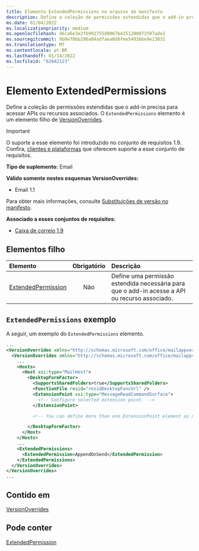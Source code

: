```yaml
---
title: Elemento ExtendedPermissions no arquivo de manifesto
description: Define a coleção de permissões estendidas que o add-in precisa para acessar APIs ou recursos associados.
ms.date: 01/04/2022
ms.localizationpriority: medium
ms.openlocfilehash: 46ca6e3e2fb992755d9067b4251200073f07ade1
ms.sourcegitcommit: 9b0e70bb296a84adfaea0d6fee54916be9e13031
ms.translationtype: MT
ms.contentlocale: pt-BR
ms.lasthandoff: 01/14/2022
ms.locfileid: "62042123"
---
```

# <a name="extendedpermissions-element"></a>Elemento ExtendedPermissions

Define a coleção de permissões estendidas que o add-in precisa para acessar APIs ou recursos associados. O `ExtendedPermissions` elemento é um elemento filho de [VersionOverrides](versionoverrides.md).

> [!IMPORTANT]
> O suporte a esse elemento foi introduzido no conjunto de requisitos 1.9. Confira, [clientes e plataformas](../../reference/requirement-sets/outlook-api-requirement-sets.md#requirement-sets-supported-by-exchange-servers-and-outlook-clients) que oferecem suporte a esse conjunto de requisitos.

**Tipo de suplemento:** Email

**Válido somente nestes esquemas VersionOverrides:**

- Email 1.1

Para obter mais informações, consulte [Substituições de versão no manifesto](../../develop/add-in-manifests.md#version-overrides-in-the-manifest).

**Associado a esses conjuntos de requisitos:**

- [Caixa de correio 1.9](../../reference/objectmodel/requirement-set-1.9/outlook-requirement-set-1.9.md)

## <a name="child-elements"></a>Elementos filho

|  Elemento |  Obrigatório  |  Descrição  |
|:-----|:-----:|:-----|
|  [ExtendedPermission](extendedpermission.md)    |  Não   | Define uma permissão estendida necessária para que o add-in acesse a API ou recurso associado. |

## <a name="extendedpermissions-example"></a>`ExtendedPermissions` exemplo

A seguir, um exemplo do `ExtendedPermissions` elemento.

```XML
...
<VersionOverrides xmlns="http://schemas.microsoft.com/office/mailappversionoverrides" xsi:type="VersionOverridesV1_0">
  <VersionOverrides xmlns="http://schemas.microsoft.com/office/mailappversionoverrides/1.1" xsi:type="VersionOverridesV1_1">
    ...
    <Hosts>
      <Host xsi:type="MailHost">
        <DesktopFormFactor>
          <SupportsSharedFolders>true</SupportsSharedFolders>
          <FunctionFile resid="residDesktopFuncUrl" />
          <ExtensionPoint xsi:type="MessageReadCommandSurface">
            <!-- Configure selected extension point. -->
          </ExtensionPoint>

          <!-- You can define more than one ExtensionPoint element as needed. -->

        </DesktopFormFactor>
      </Host>
    </Hosts>
    ...
    <ExtendedPermissions>
      <ExtendedPermission>AppendOnSend</ExtendedPermission>
    </ExtendedPermissions>
  </VersionOverrides>
</VersionOverrides>
...
```

## <a name="contained-in"></a>Contido em

[VersionOverrides](versionoverrides.md)

## <a name="can-contain"></a>Pode conter

[ExtendedPermission](extendedpermission.md)
